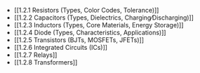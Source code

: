 

- [[1.2.1 Resistors (Types, Color Codes, Tolerance)]]
- [[1.2.2 Capacitors (Types, Dielectrics, Charging⁄Discharging)]]
- [[1.2.3 Inductors (Types, Core Materials, Energy Storage)]]
- [[1.2.4 Diode (Types, Characteristics, Applications)]]
- [[1.2.5 Transistors (BJTs, MOSFETs, JFETs)]]
- [[1.2.6 Integrated Circuits (ICs)]]
- [[1.2.7 Relays]]
- [[1.2.8 Transformers]]